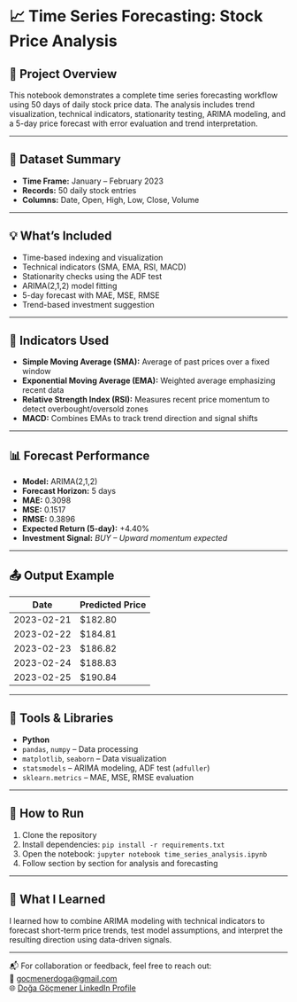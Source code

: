# 📈 Time Series Forecasting: Stock Price Analysis

## 🧠 Project Overview
This notebook demonstrates a complete time series forecasting workflow using 50 days of daily stock price data. The analysis includes trend visualization, technical indicators, stationarity testing, ARIMA modeling, and a 5-day price forecast with error evaluation and trend interpretation.

---

## 📁 Dataset Summary
- **Time Frame:** January – February 2023  
- **Records:** 50 daily stock entries  
- **Columns:** Date, Open, High, Low, Close, Volume

---

## 💡 What’s Included
- Time-based indexing and visualization  
- Technical indicators (SMA, EMA, RSI, MACD)  
- Stationarity checks using the ADF test  
- ARIMA(2,1,2) model fitting  
- 5-day forecast with MAE, MSE, RMSE  
- Trend-based investment suggestion

---

## 📐 Indicators Used
- **Simple Moving Average (SMA):** Average of past prices over a fixed window  
- **Exponential Moving Average (EMA):** Weighted average emphasizing recent data  
- **Relative Strength Index (RSI):** Measures recent price momentum to detect overbought/oversold zones  
- **MACD:** Combines EMAs to track trend direction and signal shifts

---

## 📊 Forecast Performance
- **Model:** ARIMA(2,1,2)  
- **Forecast Horizon:** 5 days  
- **MAE:** 0.3098  
- **MSE:** 0.1517  
- **RMSE:** 0.3896  
- **Expected Return (5-day):** +4.40%  
- **Investment Signal:** *BUY – Upward momentum expected*

---

## 📤 Output Example

| Date       | Predicted Price |
|------------|------------------|
| 2023-02-21 | $182.80          |
| 2023-02-22 | $184.81          |
| 2023-02-23 | $186.82          |
| 2023-02-24 | $188.83          |
| 2023-02-25 | $190.84          |

---

## 🔧 Tools & Libraries
- **Python**  
- `pandas`, `numpy` – Data processing  
- `matplotlib`, `seaborn` – Data visualization  
- `statsmodels` – ARIMA modeling, ADF test (`adfuller`)  
- `sklearn.metrics` – MAE, MSE, RMSE evaluation

---

## 🚀 How to Run
1. Clone the repository  
2. Install dependencies: `pip install -r requirements.txt`  
3. Open the notebook: `jupyter notebook time_series_analysis.ipynb`  
4. Follow section by section for analysis and forecasting

---

## 🧠 What I Learned
I learned how to combine ARIMA modeling with technical indicators to forecast short-term price trends, test model assumptions, and interpret the resulting direction using data-driven signals.

---

📬 For collaboration or feedback, feel free to reach out:  
📮 gocmenerdoga@gmail.com  
🌐 [Doğa Göçmener LinkedIn Profile](https://www.linkedin.com/in/dogagocmener/)  
